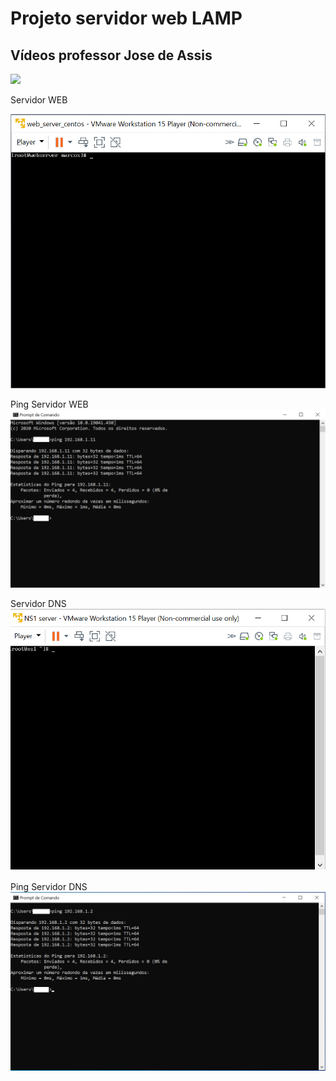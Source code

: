 #   Projeto servidor web LAMP
## Vídeos professor Jose de Assis
[![](http://img.youtube.com/vi/fqR5SymRgLQ/0.jpg)](http://www.youtube.com/watch?v=fqR5SymRgLQ "Curso Linux WEB Server Level 1")

Servidor WEB

![Print Servidor web](https://github.com/marcossalves/Servidor_WEB/blob/master/imagens/Servidor_webserver_Centos.png)



Ping Servidor WEB
![Print ping servidor web](https://github.com/marcossalves/Servidor_WEB/blob/master/imagens/ping_servidor_web.png)


Servidor DNS
![Print ping servidor web](https://github.com/marcossalves/Servidor_WEB/blob/master/imagens/Servidor_dns_Centos.png)



Ping Servidor DNS
![Print ping servidor web](https://github.com/marcossalves/Servidor_WEB/blob/master/imagens/ping_servidor_dns.png)
